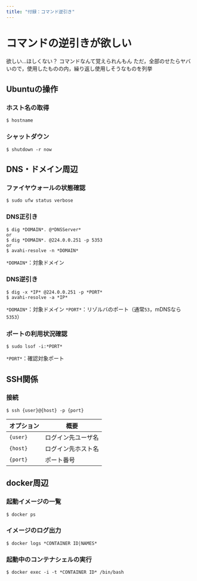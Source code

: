 ```yaml
---
title: "付録：コマンド逆引き"
---
```


# コマンドの逆引きが欲しい

欲しい…ほしくない？
コマンドなんて覚えられんもん
ただ，全部のせたらヤバいので，使用したものの内，繰り返し使用しそうなものを列挙

## Ubuntuの操作

### ホスト名の取得

```
$ hostname
```

### シャットダウン

```
$ shutdown -r now
```

## DNS・ドメイン周辺

### ファイヤウォールの状態確認

```
$ sudo ufw status verbose
```

### DNS正引き

```
$ dig *DOMAIN*. @*DNSServer*
or
$ dig *DOMAIN*. @224.0.0.251 -p 5353
or
$ avahi-resolve -n *DOMAIN*
```
`*DOMAIN*`：対象ドメイン
### DNS逆引き

```
$ dig -x *IP* @224.0.0.251 -p *PORT*
$ avahi-resolve -a *IP*
```
`*DOMAIN*`：対象ドメイン
`*PORT*`：リゾルバのポート（通常`53`，mDNSなら`5353`）

### ポートの利用状況確認

```
$ sudo lsof -i:*PORT*
```

`*PORT*`：確認対象ポート

## SSH関係

### 接続

```
$ ssh {user}@{host} -p {port}
```

|オプション|概要|
|----------|------------------|
|`{user}`  |ログイン先ユーザ名|
|`{host}`  |ログイン先ホスト名|
|`{port}`  |ポート番号|

## docker周辺

### 起動イメージの一覧

```
$ docker ps
```

### イメージのログ出力

```
$ docker logs *CONTAINER ID|NAMES*
```

### 起動中のコンテナシェルの実行
```
$ docker exec -i -t *CONTAINER ID* /bin/bash
```

